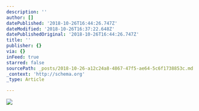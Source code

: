 ```yaml
---
description: ''
author: []
datePublished: '2018-10-26T16:44:26.747Z'
dateModified: '2018-10-26T16:37:22.648Z'
datePublishedOriginal: '2018-10-26T16:44:26.747Z'
title: ''
publisher: {}
via: {}
inFeed: true
starred: false
sourcePath: _posts/2018-10-26-a12c24a8-4867-47f5-ae64-5c6f1738853c.md
_context: 'http://schema.org'
_type: Article

---
```

![](https://the-grid-user-content.s3-us-west-2.amazonaws.com/51c12ff8-2e21-4324-bf28-9c87915e1911.png)